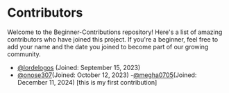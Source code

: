 # Contributors

Welcome to the Beginner-Contributions repository! Here's a list of amazing contributors who have joined this project. If you're a beginner, feel free to add your name and the date you joined to become part of our growing community.

<!-- FORMAT -->
<!--
- [@username](https://github.com/username) (Joined: Month Day, Year)
 -->
<!-- CONTRIBUTORS -->

- [@lordelogos](https://github.com/lordelogos) (Joined: September 15, 2023)
- [@onose307](https://github.com/onose307)(Joined: October 12, 2023)
-[@megha0705](https://github.com/megha0705)(Joined: December 11, 2024) [this is my first contribution]